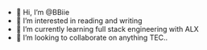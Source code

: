 - 👋 Hi, I’m @BBiie
- 👀 I’m interested in reading and writing
- 🌱 I’m currently learning full stack engineering with ALX
- 💞️ I’m looking to collaborate on anything TEC..

<!---
BBiie/BBiie is a ✨ special ✨ repository because its `README.md` (this file) appears on your GitHub profile.
You can click the Preview link to take a look at your changes.
--->
